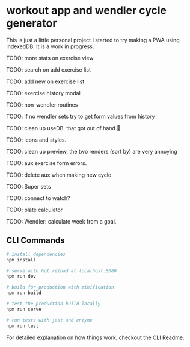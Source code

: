 # workout app and wendler cycle generator

This is just a little personal project I started to try making a PWA using indexedDB. It is a work in progress.

TODO: more stats on exercise view

TODO: search on add exercise list

TODO: add new on exercise list

TODO: exercise history modal

TODO: non-wendler routines

TODO: if no wendler sets try to get form values from history

TODO: clean up useDB, that got out of hand 😬

TODO: icons and styles.

TODO: clean up preview, the two renders (sort by) are very annoying

TODO: aux exercise form errors.

TODO: delete aux when making new cycle

TODO: Super sets

TODO: connect to watch?

TODO: plate calculator

TODO: Wendler: calculate week from a goal.

## CLI Commands

```bash
# install dependencies
npm install

# serve with hot reload at localhost:8080
npm run dev

# build for production with minification
npm run build

# test the production build locally
npm run serve

# run tests with jest and enzyme
npm run test
```

For detailed explanation on how things work, checkout the [CLI Readme](https://github.com/developit/preact-cli/blob/master/README.md).
